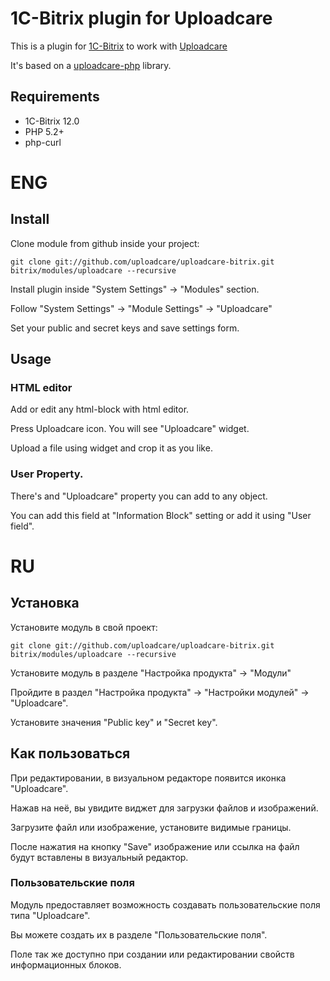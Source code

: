 # 1C-Bitrix plugin for Uploadcare

This is a plugin for [1C-Bitrix][5] to work with [Uploadcare][1]

It's based on a [uploadcare-php][4] library.

## Requirements

- 1C-Bitrix 12.0
- PHP 5.2+
- php-curl

# ENG

## Install 

Clone module from github inside your project:

    git clone git://github.com/uploadcare/uploadcare-bitrix.git bitrix/modules/uploadcare --recursive

Install plugin inside "System Settings" -> "Modules" section.

Follow "System Settings" -> "Module Settings" -> "Uploadcare"

Set your public and secret keys and save settings form.

## Usage

### HTML editor

Add or edit any html-block with html editor.

Press Uploadcare icon. You will see "Uploadcare" widget.

Upload a file using widget and crop it as you like.

### User Property.

There's and "Uploadcare" property you can add to any object.

You can add this field at "Information Block" setting or add it using "User field".

# RU

## Установка

Установите модуль в свой проект: 

	git clone git://github.com/uploadcare/uploadcare-bitrix.git bitrix/modules/uploadcare --recursive
	
Установите модуль в разделе "Настройка продукта" -> "Модули"

Пройдите в раздел "Настройка продукта" -> "Настройки модулей" -> "Uploadcare".

Установите значения "Public key" и "Secret key".

## Как пользоваться

При редактировании, в визуальном редакторе появится иконка "Uploadcare".

Нажав на неё, вы увидите виджет для загрузки файлов и изображений.

Загрузите файл или изображение, установите видимые границы.

После нажатия на кнопку "Save" изображение или ссылка на файл будут вставлены 
в визуальный редактор.

### Пользовательские поля

Модуль предоставляет возможность создавать пользовательские поля типа "Uploadcare".

Вы можете создать их в разделе "Пользовательские поля".

Поле так же доступно при создании или редактировании свойств информационных блоков.

[1]: https://uploadcare.com/
[2]: https://uploadcare.com/documentation/reference/basic/cdn.html
[4]: https://github.com/uploadcare/uploadcare-php
[5]: http://www.1c-bitrix.ru/